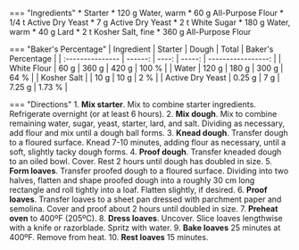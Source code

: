 === "Ingredients"
    * Starter
        *  120 g Water, warm
        *  60 g All-Purpose Flour
        *  1/4 t Active Dry Yeast
    * 7 g Active Dry Yeast
    * 2 t White Sugar
    * 180 g Water, warm
    * 40 g Lard
    * 2 t Kosher Salt, fine
    * 360 g All-Purpose Flour

=== "Baker's Percentage"
    | Ingredient       | Starter | Dough |  Total | Baker's Percentage |
    | :--------------- | ------: | ----: | -----: | -----------------: |
    | White Flour      |    60 g | 360 g |  420 g |              100 % |
    | Water            |   120 g | 180 g |  300 g |               64 % |
    | Kosher Salt      |         |  10 g |   10 g |                2 % |
    | Active Dry Yeast |  0.25 g |   7 g | 7.25 g |             1.73 % |

=== "Directions"
    1. **Mix starter**. Mix to combine starter ingredients. Refrigerate overnight (or at least 6 hours).
    2. **Mix dough**. Mix to combine remaining water, sugar, yeast, starter, lard, and salt. Dividing as necessary, add flour and mix until a dough ball forms.
    3. **Knead dough**. Transfer dough to a floured surface. Knead 7-10 minutes, adding flour as necessary, until a soft, slightly tacky dough forms.
    4. **Proof dough**. Transfer kneaded dough to an oiled bowl. Cover. Rest 2 hours until dough has doubled in size.
    5. **Form loaves**. Transfer proofed dough to a floured surface. Dividing into two halves, flatten and shape proofed dough into a roughly 30 cm long rectangle and roll tightly into a loaf. Flatten slightly, if desired.
    6. **Proof loaves**. Transfer loaves to a sheet pan dressed with parchment paper and semolina. Cover and proof about 2 hours until doubled in size.
    7. **Preheat oven** to 400ºF (205ºC).
    8. **Dress loaves**. Uncover. Slice loaves lengthwise with a knife or razorblade. Spritz with water.
    9. **Bake loaves** 25 minutes at 400ºF. Remove from heat.
    10. **Rest loaves** 15 minutes.

[^1]:
    Mitzewich, John. ["Cuban Bread – Commence Operation Cubano Sandwich."](https://foodwishes.blogspot.com/2017/01/cuban-bread-commence-operation-cubano.html) *Food Wishes.* 18 January 2017.
